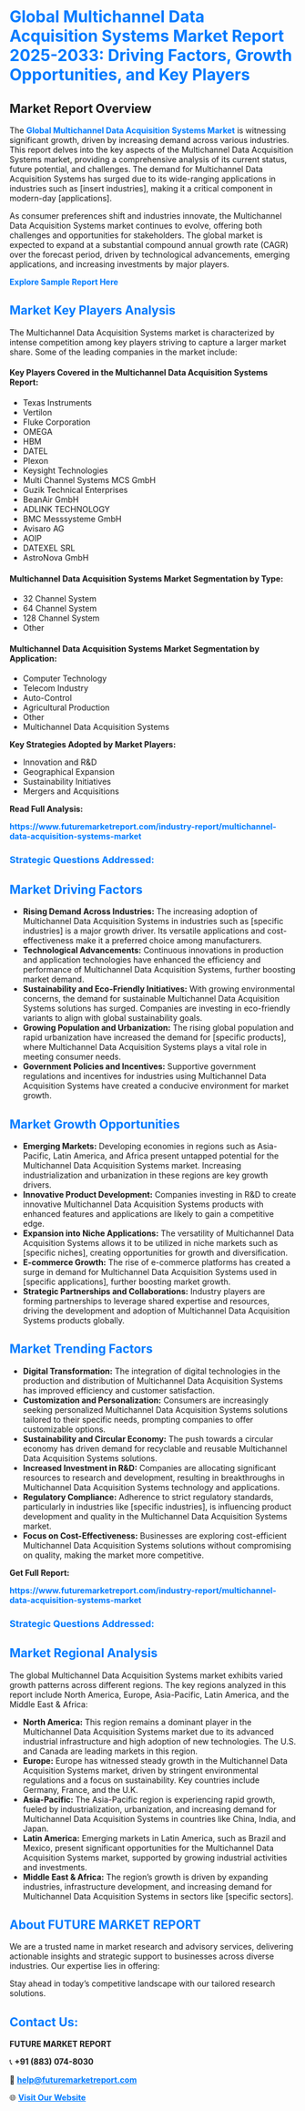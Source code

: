 <h1 style="color: #007BFF;">Global Multichannel Data Acquisition Systems Market Report 2025-2033: Driving Factors, Growth Opportunities, and Key Players</h1>

<section id="overview">
<h2>Market Report Overview</h2>
<p>The <a href="https://www.futuremarketreport.com/industry-report/multichannel-data-acquisition-systems-market" style="color: #007BFF; text-decoration: none;"><strong>Global Multichannel Data Acquisition Systems Market</strong></a> is witnessing significant growth, driven by increasing demand across various industries. This report delves into the key aspects of the Multichannel Data Acquisition Systems market, providing a comprehensive analysis of its current status, future potential, and challenges. The demand for Multichannel Data Acquisition Systems has surged due to its wide-ranging applications in industries such as [insert industries], making it a critical component in modern-day [applications].</p>
<p>As consumer preferences shift and industries innovate, the Multichannel Data Acquisition Systems market continues to evolve, offering both challenges and opportunities for stakeholders. The global market is expected to expand at a substantial compound annual growth rate (CAGR) over the forecast period, driven by technological advancements, emerging applications, and increasing investments by major players.</p>
</section>

<section id="overview">
<p><a href="https://www.futuremarketreport.com/request-sample/reportId=127910" style="color: #007BFF; text-decoration: none;"><strong>Explore Sample Report Here</strong></a></p>
</section>

<section id="key-players">
<h2 style="color: #007BFF;">Market Key Players Analysis</h2>
<p>The Multichannel Data Acquisition Systems market is characterized by intense competition among key players striving to capture a larger market share. Some of the leading companies in the market include:</p>
<h4>Key Players Covered in the Multichannel Data Acquisition Systems Report:</h4>
<ul><li>Texas Instruments</li><li>Vertilon</li><li>Fluke Corporation</li><li>OMEGA</li><li>HBM</li><li>DATEL</li><li>Plexon</li><li>Keysight Technologies</li><li>Multi Channel Systems MCS GmbH</li><li>Guzik Technical Enterprises</li><li>BeanAir GmbH</li><li>ADLINK TECHNOLOGY</li><li>BMC Messsysteme GmbH</li><li>Avisaro AG</li><li>AOIP</li><li>DATEXEL SRL</li><li>AstroNova GmbH</li></ul>
<h4>Multichannel Data Acquisition Systems Market Segmentation by Type:</h4>
<ul><li>32 Channel System</li><li>64 Channel System</li><li>128 Channel System</li><li>Other</li></ul>

<h4>Multichannel Data Acquisition Systems Market Segmentation by Application:</h4>
<ul><li>Computer Technology</li><li>Telecom Industry</li><li>Auto-Control</li><li>Agricultural Production</li><li>Other</li><li>Multichannel Data Acquisition Systems</li></ul>
<p><strong>Key Strategies Adopted by Market Players:</strong></p>
<ul>
<li>Innovation and R&D</li>
<li>Geographical Expansion</li>
<li>Sustainability Initiatives</li>
<li>Mergers and Acquisitions</li>
</ul>
</section>

<section>
<p><strong>Read Full Analysis: </strong></p><a href="https://www.futuremarketreport.com/industry-report/multichannel-data-acquisition-systems-market" style="color: #007BFF; text-decoration: none;"><strong>https://www.futuremarketreport.com/industry-report/multichannel-data-acquisition-systems-market</strong></a>
<h3 style="color: #007BFF;">Strategic Questions Addressed:</h3>
</section>

<section id="driving-factors">
<h2 style="color: #007BFF;">Market Driving Factors</h2>
<ul>
<li><strong>Rising Demand Across Industries:</strong> The increasing adoption of Multichannel Data Acquisition Systems in industries such as [specific industries] is a major growth driver. Its versatile applications and cost-effectiveness make it a preferred choice among manufacturers.</li>
<li><strong>Technological Advancements:</strong> Continuous innovations in production and application technologies have enhanced the efficiency and performance of Multichannel Data Acquisition Systems, further boosting market demand.</li>
<li><strong>Sustainability and Eco-Friendly Initiatives:</strong> With growing environmental concerns, the demand for sustainable Multichannel Data Acquisition Systems solutions has surged. Companies are investing in eco-friendly variants to align with global sustainability goals.</li>
<li><strong>Growing Population and Urbanization:</strong> The rising global population and rapid urbanization have increased the demand for [specific products], where Multichannel Data Acquisition Systems plays a vital role in meeting consumer needs.</li>
<li><strong>Government Policies and Incentives:</strong> Supportive government regulations and incentives for industries using Multichannel Data Acquisition Systems have created a conducive environment for market growth.</li>
</ul>
</section>

<section id="growth-opportunities">
<h2 style="color: #007BFF;">Market Growth Opportunities</h2>
<ul>
<li><strong>Emerging Markets:</strong> Developing economies in regions such as Asia-Pacific, Latin America, and Africa present untapped potential for the Multichannel Data Acquisition Systems market. Increasing industrialization and urbanization in these regions are key growth drivers.</li>
<li><strong>Innovative Product Development:</strong> Companies investing in R&D to create innovative Multichannel Data Acquisition Systems products with enhanced features and applications are likely to gain a competitive edge.</li>
<li><strong>Expansion into Niche Applications:</strong> The versatility of Multichannel Data Acquisition Systems allows it to be utilized in niche markets such as [specific niches], creating opportunities for growth and diversification.</li>
<li><strong>E-commerce Growth:</strong> The rise of e-commerce platforms has created a surge in demand for Multichannel Data Acquisition Systems used in [specific applications], further boosting market growth.</li>
<li><strong>Strategic Partnerships and Collaborations:</strong> Industry players are forming partnerships to leverage shared expertise and resources, driving the development and adoption of Multichannel Data Acquisition Systems products globally.</li>
</ul>
</section>

<section id="trending-factors">
<h2 style="color: #007BFF;">Market Trending Factors</h2>
<ul>
<li><strong>Digital Transformation:</strong> The integration of digital technologies in the production and distribution of Multichannel Data Acquisition Systems has improved efficiency and customer satisfaction.</li>
<li><strong>Customization and Personalization:</strong> Consumers are increasingly seeking personalized Multichannel Data Acquisition Systems solutions tailored to their specific needs, prompting companies to offer customizable options.</li>
<li><strong>Sustainability and Circular Economy:</strong> The push towards a circular economy has driven demand for recyclable and reusable Multichannel Data Acquisition Systems solutions.</li>
<li><strong>Increased Investment in R&D:</strong> Companies are allocating significant resources to research and development, resulting in breakthroughs in Multichannel Data Acquisition Systems technology and applications.</li>
<li><strong>Regulatory Compliance:</strong> Adherence to strict regulatory standards, particularly in industries like [specific industries], is influencing product development and quality in the Multichannel Data Acquisition Systems market.</li>
<li><strong>Focus on Cost-Effectiveness:</strong> Businesses are exploring cost-efficient Multichannel Data Acquisition Systems solutions without compromising on quality, making the market more competitive.</li>
</ul>
</section>

<section>
<p><strong>Get Full Report: </strong></p><a href="https://www.futuremarketreport.com/industry-report/multichannel-data-acquisition-systems-market" style="color: #007BFF; text-decoration: none;"><strong>https://www.futuremarketreport.com/industry-report/multichannel-data-acquisition-systems-market</strong></a>
<h3 style="color: #007BFF;">Strategic Questions Addressed:</h3>
</section>


<section id="regional-analysis">
<h2 style="color: #007BFF;">Market Regional Analysis</h2>
<p>The global Multichannel Data Acquisition Systems market exhibits varied growth patterns across different regions. The key regions analyzed in this report include North America, Europe, Asia-Pacific, Latin America, and the Middle East & Africa:</p>
<ul>
<li><strong>North America:</strong> This region remains a dominant player in the Multichannel Data Acquisition Systems market due to its advanced industrial infrastructure and high adoption of new technologies. The U.S. and Canada are leading markets in this region.</li>
<li><strong>Europe:</strong> Europe has witnessed steady growth in the Multichannel Data Acquisition Systems market, driven by stringent environmental regulations and a focus on sustainability. Key countries include Germany, France, and the U.K.</li>
<li><strong>Asia-Pacific:</strong> The Asia-Pacific region is experiencing rapid growth, fueled by industrialization, urbanization, and increasing demand for Multichannel Data Acquisition Systems in countries like China, India, and Japan.</li>
<li><strong>Latin America:</strong> Emerging markets in Latin America, such as Brazil and Mexico, present significant opportunities for the Multichannel Data Acquisition Systems market, supported by growing industrial activities and investments.</li>
<li><strong>Middle East & Africa:</strong> The region’s growth is driven by expanding industries, infrastructure development, and increasing demand for Multichannel Data Acquisition Systems in sectors like [specific sectors].</li>
</ul>
</section>

<footer>
<h2 style="color: #007BFF;">About FUTURE MARKET REPORT</h2>
<p>We are a trusted name in market research and advisory services, delivering actionable insights and strategic support to businesses across diverse industries. Our expertise lies in offering:</p>

<p>Stay ahead in today’s competitive landscape with our tailored research solutions.</p>

<h2 style="color: #007BFF;">Contact Us:</h2>
<p><strong>FUTURE MARKET REPORT</strong></p>
<p>📞 <strong>+91 (883) 074-8030</strong></p>
<p>📧 <strong><a href="mailto:help@futuremarketreport.com" style="color: #007BFF;">help@futuremarketreport.com</a></strong></p>
<p>🌐 <strong><a href="https://www.futuremarketreport.com/" style="color: #007BFF;">Visit Our Website</a></strong></p>
</footer>